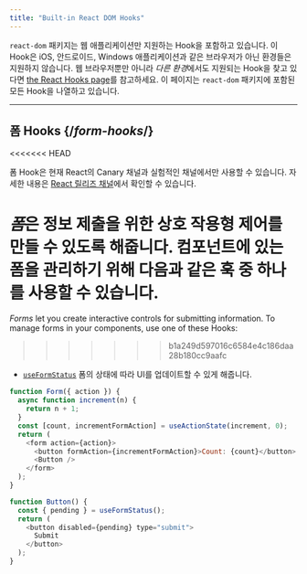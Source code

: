 ```yaml
---
title: "Built-in React DOM Hooks"
---
```


<Intro>

`react-dom` 패키지는 웹 애플리케이션만 지원하는 Hook을 포함하고 있습니다. 이 Hook은 iOS, 안드로이드, Windows 애플리케이션과 같은 브라우저가 아닌 환경들은 지원하지 않습니다. 웹 브라우저뿐만 아니라 *다른 환경*에서도 지원되는 Hook을 찾고 있다면 [the React Hooks page](/reference/react)를 참고하세요. 이 페이지는 `react-dom` 패키지에 포함된 모든 Hook을 나열하고 있습니다.

</Intro>

---

## 폼 Hooks {/*form-hooks*/}

<<<<<<< HEAD
<Canary>

폼 Hook은 현재 React의 Canary 채널과 실험적인 채널에서만 사용할 수 있습니다. 자세한 내용은 [React 릴리즈 채널](/community/versioning-policy#all-release-channels)에서 확인할 수 있습니다.

</Canary>

*폼*은 정보 제출을 위한 상호 작용형 제어를 만들 수 있도록 해줍니다. 컴포넌트에 있는 폼을 관리하기 위해 다음과 같은 훅 중 하나를 사용할 수 있습니다.
=======
*Forms* let you create interactive controls for submitting information.  To manage forms in your components, use one of these Hooks:
>>>>>>> b1a249d597016c6584e4c186daa28b180cc9aafc

* [`useFormStatus`](/reference/react-dom/hooks/useFormStatus) 폼의 상태에 따라 UI를 업데이트할 수 있게 해줍니다.

```js
function Form({ action }) {
  async function increment(n) {
    return n + 1;
  }
  const [count, incrementFormAction] = useActionState(increment, 0);
  return (
    <form action={action}>
      <button formAction={incrementFormAction}>Count: {count}</button>
      <Button />
    </form>
  );
}

function Button() {
  const { pending } = useFormStatus();
  return (
    <button disabled={pending} type="submit">
      Submit
    </button>
  );
}
```
